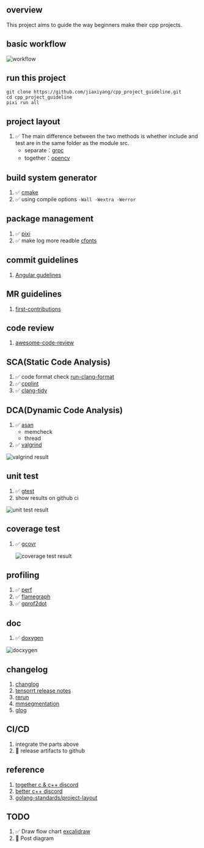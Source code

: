 ## overview

This project aims to guide the way beginners make their cpp projects.

## basic workflow

![workflow](https://i.ibb.co/rmKQY1t/9-Hjk-F96-Ry-D.png)

## run this project

```shell
git clone https://github.com/jiaxiyang/cpp_project_guideline.git
cd cpp_project_guideline
pixi run all
```

## project layout

1. ✅ The main difference between the two methods is whether include and test are in the same folder as the module src.
   - separate：[grpc](https://github.com/grpc/grpc)
   - together：[opencv](https://github.com/opencv/opencv)

## build system generator

1. ✅ [cmake](https://cmake.org)
2. ✅ using compile options `-Wall -Wextra -Werror`

## package management

1. ✅ [pixi](https://github.com/prefix-dev/pixi)
2. ✅ make log more readble [cfonts](https://github.com/dominikwilkowski/cfonts)

## commit guidelines

1. [Angular gudelines](https://github.com/angular/angular/blob/22b96b9/CONTRIBUTING.md#-commit-message-guidelines)

## MR guidelines

1. [first-contributions](https://github.com/firstcontributions/first-contributions)

## code review

1. [awesome-code-review](https://github.com/joho/awesome-code-review)

## SCA(Static Code Analysis)

1. ✅ code format check [run-clang-format](https://github.com/Sarcasm/run-clang-format/tree/master)
2. ✅ [cpplint](https://github.com/cpplint/cpplint)
3. ✅ [clang-tidy](https://clang.llvm.org/extra/clang-tidy/)

## DCA(Dynamic Code Analysis)

1. ✅ [asan](https://github.com/google/sanitizers)
   - memcheck
   - thread
2. ✅ [valgrind](https://valgrind.org/)

![valgrind result](https://i.ibb.co/5h5Bh7Q/u98-Co-Md-QSY.png)

## unit test

1. ✅ [gtest](https://github.com/google/googletest)
2. show results on github ci

![unit test result](https://i.ibb.co/FsvywrL/XO3-N0-JH9-T8.png)

## coverage test

1. ✅ [gcovr](https://github.com/gcovr/gcovr)

   ![coverage test result](https://i.ibb.co/YjzcYgk/FFEUy1-HVR2.png)

## profiling

1. ✅ [perf](https://perf.wiki.kernel.org)
2. ✅ [flamegraph](https://github.com/brendangregg/FlameGraph)
3. ✅ [gprof2dot](https://github.com/jrfonseca/gprof2dot)

## doc

1. ✅ [doxygen](https://www.doxygen.nl/)

![docxygen](https://i.ibb.co/0J9pQy9/image.png)

## changelog

1. [changlog](https://keepachangelog.com/zh-CN/1.0.0/)
2. [tensorrt release notes](https://docs.nvidia.com/deeplearning/tensorrt/release-notes/index.html)
3. [rerun](https://github.com/rerun-io/rerun/releases)
4. [mmsegmentation](https://github.com/open-mmlab/mmsegmentation/blob/master/docs/en/changelog.md)
5. [glog](https://github.com/google/glog/blob/master/ChangeLog)

## CI/CD

1. integrate the parts above
1. 🔲 release artifacts to github

## reference

1. [together c & c++ discord](https://discord.gg/tccpp)
1. [better c++ discord](https://discord.gg/JAEgDRbxtq)
1. [golang-standards/project-layout](https://github.com/golang-standards/project-layout)

## TODO

1. ✅ Draw flow chart [excalidraw](https://excalidraw.com/#json=AC7W9fuO9aIAoZnm8jnxn,bhJRV8CafC8Zq6KXValjEA)
2. 🔲 Post diagram
